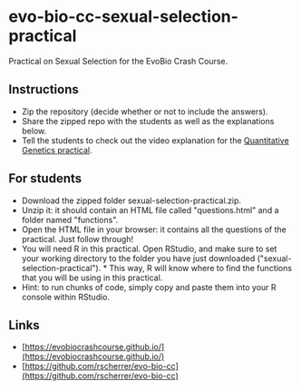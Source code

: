 # evo-bio-cc-sexual-selection-practical

Practical on Sexual Selection for the EvoBio Crash Course.

## Instructions

* Zip the repository (decide whether or not to include the answers).
* Share the zipped repo with the students as well as the explanations below.
* Tell the students to check out the video explanation for the [Quantitative Genetics practical](https://github.com/rscherrer/evo-bio-cc-quantitative-genetics-practical).

## For students

* Download the zipped folder sexual-selection-practical.zip.
* Unzip it: it should contain an HTML file called "questions.html" and a folder named "functions".
* Open the HTML file in your browser: it contains all the questions of the practical. Just follow through!
* You will need R in this practical. Open RStudio, and make sure to set your working directory to the folder you have just downloaded ("sexual-selection-practical"). * This way, R will know where to find the functions that you will be using in this practical.
* Hint: to run chunks of code, simply copy and paste them into your R console within RStudio.

## Links

* [https://evobiocrashcourse.github.io/](https://evobiocrashcourse.github.io/)
* [https://github.com/rscherrer/evo-bio-cc](https://github.com/rscherrer/evo-bio-cc)
